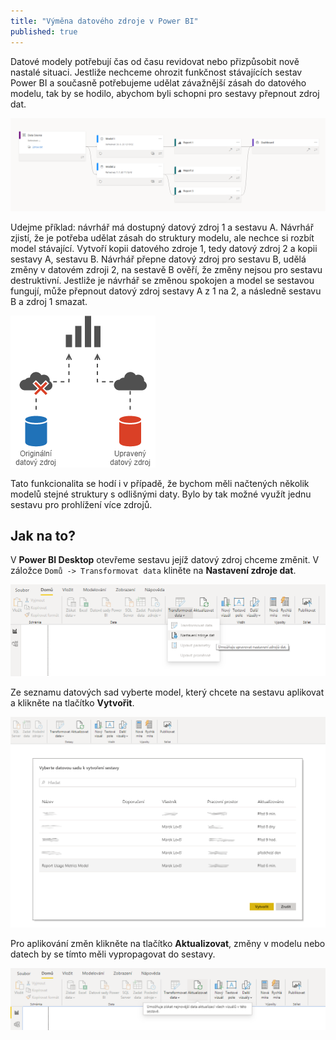 ```yaml
---
title: "Výměna datového zdroje v Power BI"
published: true
---
```


Datové modely potřebují čas od času revidovat nebo přizpůsobit nově nastalé situaci.
Jestliže nechceme ohrozit funkčnost stávajících sestav Power BI a současně potřebujeme udělat závažnější zásah do datového modelu, tak by se hodilo, abychom byli schopni pro sestavy přepnout zdroj dat.

![Ukázka závislostí zdroje dat, modelu, sestav (reportů) a dashboardu](/images/power-bi-switch-data-source/switch-source-02.png)

Udejme příklad: návrhář má dostupný datový zdroj 1 a sestavu A.
Návrhář zjistí, že je potřeba udělat zásah do struktury modelu, ale nechce si rozbít model stávající.
Vytvoří kopii datového zdroje 1, tedy datový zdroj 2 a kopii sestavy A, sestavu B.
Návrhář přepne datový zdroj pro sestavu B, udělá změny v datovém zdroji 2, na sestavě B ověří, že změny nejsou pro sestavu destruktivní.
Jestliže je návrhář se změnou spokojen a model se sestavou fungují, může přepnout datový zdroj sestavy A z 1 na 2, a následně sestavu B a zdroj 1 smazat.

![Schéma přepnutí datových zdrojů](/images/power-bi-switch-data-source/switch-source-01.png)

Tato funkcionalita se hodí i v případě, že bychom měli načtených několik modelů stejné struktury s odlišnými daty.
Bylo by tak možné využít jednu sestavu pro prohlížení více zdrojů.

## Jak na to?

V **Power BI Desktop** otevřeme sestavu jejíž datový zdroj chceme změnit.
V záložce `Domů -> Transformovat data` kliněte na **Nastavení zdroje dat**.

![Změna zdroje dat 1](/images/power-bi-switch-data-source/switch-source-03.png)

Ze seznamu datových sad vyberte model, který chcete na sestavu aplikovat a klikněte na tlačítko **Vytvořit**.

![Změna zdroje dat 2](/images/power-bi-switch-data-source/switch-source-04.png)

Pro aplikování změn klikněte na tlačítko **Aktualizovat**, změny v modelu nebo datech by se tímto měli vypropagovat do sestavy.

![Změna zdroje dat 2](/images/power-bi-switch-data-source/switch-source-05.png)

[01]: https://www.c-sharpcorner.com/article/how-to-change-data-source-of-existing-report-in-power-bi/
[02]: https://windowsreport.com/change-data-source-power-bi/

